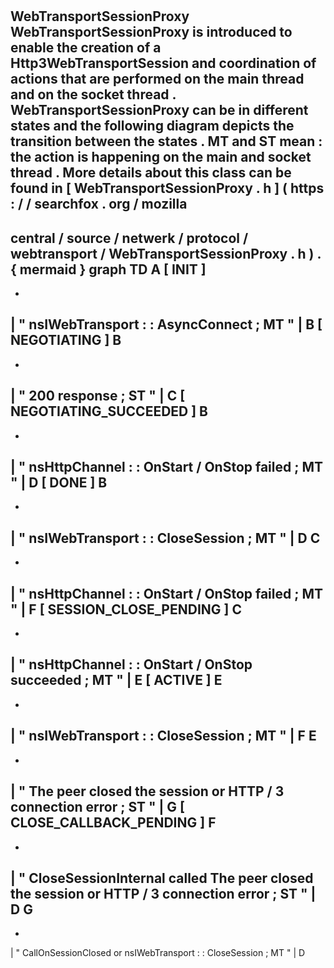 #
WebTransportSessionProxy
WebTransportSessionProxy
is
introduced
to
enable
the
creation
of
a
Http3WebTransportSession
and
coordination
of
actions
that
are
performed
on
the
main
thread
and
on
the
socket
thread
.
WebTransportSessionProxy
can
be
in
different
states
and
the
following
diagram
depicts
the
transition
between
the
states
.
MT
and
ST
mean
:
the
action
is
happening
on
the
main
and
socket
thread
.
More
details
about
this
class
can
be
found
in
[
WebTransportSessionProxy
.
h
]
(
https
:
/
/
searchfox
.
org
/
mozilla
-
central
/
source
/
netwerk
/
protocol
/
webtransport
/
WebTransportSessionProxy
.
h
)
.
{
mermaid
}
graph
TD
A
[
INIT
]
-
-
>
|
"
nsIWebTransport
:
:
AsyncConnect
;
MT
"
|
B
[
NEGOTIATING
]
B
-
-
>
|
"
200
response
;
ST
"
|
C
[
NEGOTIATING_SUCCEEDED
]
B
-
-
>
|
"
nsHttpChannel
:
:
OnStart
/
OnStop
failed
;
MT
"
|
D
[
DONE
]
B
-
-
>
|
"
nsIWebTransport
:
:
CloseSession
;
MT
"
|
D
C
-
-
>
|
"
nsHttpChannel
:
:
OnStart
/
OnStop
failed
;
MT
"
|
F
[
SESSION_CLOSE_PENDING
]
C
-
-
>
|
"
nsHttpChannel
:
:
OnStart
/
OnStop
succeeded
;
MT
"
|
E
[
ACTIVE
]
E
-
-
>
|
"
nsIWebTransport
:
:
CloseSession
;
MT
"
|
F
E
-
-
>
|
"
The
peer
closed
the
session
or
HTTP
/
3
connection
error
;
ST
"
|
G
[
CLOSE_CALLBACK_PENDING
]
F
-
-
>
|
"
CloseSessionInternal
called
The
peer
closed
the
session
or
HTTP
/
3
connection
error
;
ST
"
|
D
G
-
-
>
|
"
CallOnSessionClosed
or
nsIWebTransport
:
:
CloseSession
;
MT
"
|
D
